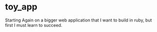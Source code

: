 # toy_app
Starting Again on a bigger web application that I want to build in ruby, but first I must learn to succeed.
